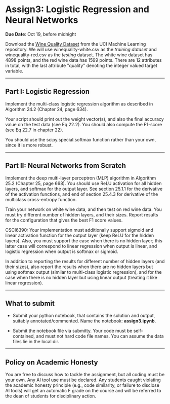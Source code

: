 <!--
.. title: CSCI4390-6390 Assign3
.. slug: dm_assign3
.. date: 2023-10-9 13:23:01 UTC-04:00
.. tags: 
.. category: 
.. link: 
.. description: 
.. has_math: True
.. type: text
-->

# Assign3: Logistic Regression and Neural Networks

**Due Date**: Oct 19, before midnight

Download the [Wine Quality
Dataset](https://archive.ics.uci.edu/dataset/186/wine+quality) from the UCI
Machine Learning repository. We will use winequality-white.csv as the
*training dataset* and winequality-red.csv as the *testing* dataset.
The white wine dataset has 4898 points, and the red wine data has 1599
points. There are 12 attributes in total, with the last attribute "quality"
denoting the integer valued target variable. 

---

## Part I: Logistic Regression

Implement the multi-class logistic regression algorithm as described in
Algorithm 24.2 (Chapter 24, page 634). 

Your script should print out the weight vector(s), and also the final
accuracy value on the test data (see Eq 22.2). You should also compute the
F1-score (see Eq 22.7 in chapter 22).

You should use the scipy.special.softmax function rather than your own,
since it is more robust.

---
## Part II: Neural Networks from Scratch

Implement the deep multi-layer perceptron (MLP) algorithm in
Algorithm 25.2 (Chapter 25, page 668). You should use ReLU activation
for all hidden layers, and softmax for the output layer. See section
25.1.1 for the derivative of the activation functions, and end of section
25.4.3 for derivative of the multiclass cross-entropy function.

Train your network on white wine data, and then test on red wine data.
You must try different number of hidden layers, and their sizes. Report
results for the configuration that gives the best F1 score values.

CSCI6390: Your implementation must additionally support sigmoid and linear
activation function for the output layer (keep ReLU for the hidden layers).
Also, you must support the case when there is no hidden layer; this latter
case will correspond to linear regression when output is linear, and 
logistic regression when output is softmax or sigmoid.

In addition to reporting the results for different number of hidden layers
(and their sizes), also report the results when there are no hidden layers
but using softmax output (similar to multi-class logistic regression), and
for the case when there is no hidden layer but using linear output (treating
it like linear regression).

---

## What to submit

* Submit your python notebook, that contains the solution and output,
suitably annotated/commented. Name the notebook: **assign3.ipynb**.


* Submit the notebook file via submitty. Your code must be self-contained,
    and must not hard code file names. You can assume the data files lie in
    the local dir.

---

## Policy on Academic Honesty

You are free to discuss how to tackle the assignment, but all coding must be
your own. Any AI tool use must be declared. Any students caught violating
the academic honesty principle (e.g., code similarity, or failure to
disclose AI tools) will get an automatic F grade on the course and will be
referred to the dean of students for disciplinary action.


